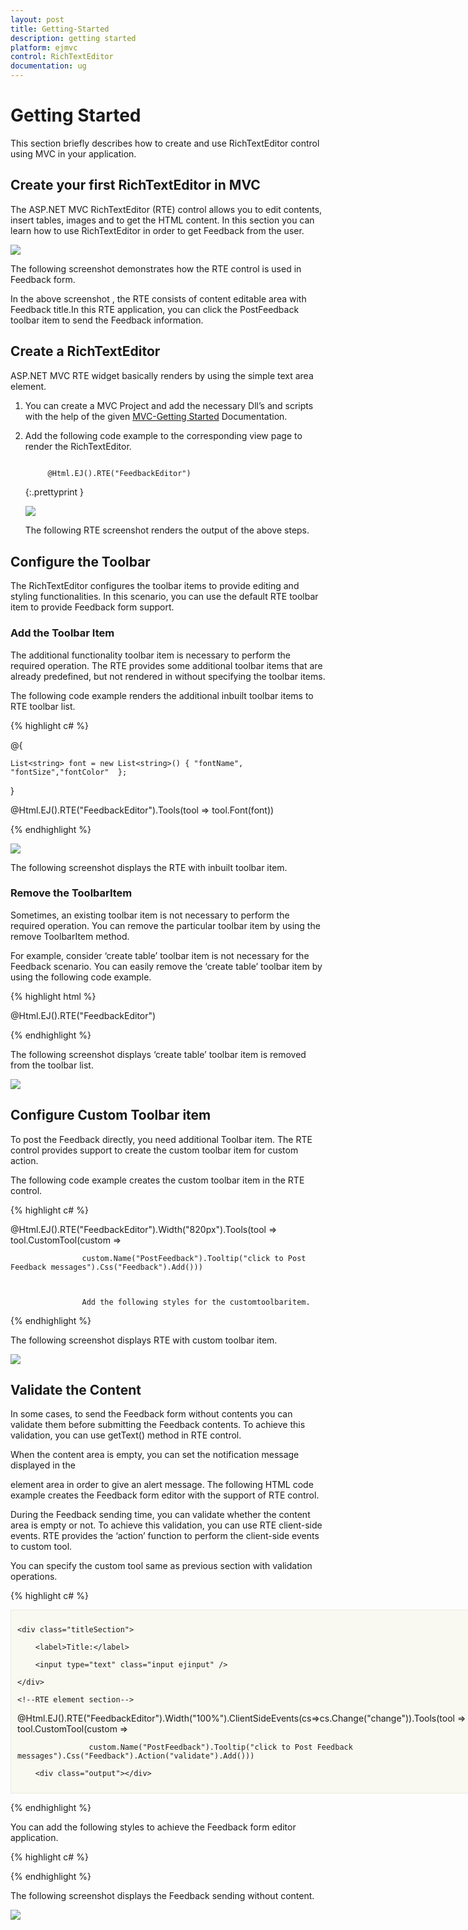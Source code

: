 ```yaml
---
layout: post
title: Getting-Started
description: getting started
platform: ejmvc
control: RichTextEditor
documentation: ug
---
```


# Getting Started

This section briefly describes how to create and use RichTextEditor control using MVC in your application.

## Create your first RichTextEditor in MVC

The ASP.NET MVC RichTextEditor (RTE) control allows you to edit contents, insert tables, images and to get the HTML content. In this section you can learn how to use RichTextEditor in order to get Feedback from the user. 

![](Getting-Started_images/Getting-Started_img1.png)

The following screenshot demonstrates how the RTE control is used in Feedback form.

In the above screenshot , the RTE consists of content editable area with Feedback title.In this RTE application, you can click the PostFeedback toolbar item to send the Feedback information.

## Create a RichTextEditor 

ASP.NET MVC RTE widget basically renders by using the simple text area element. 

1. You can create a MVC Project and add the necessary Dll’s and scripts with the help of the given [MVC-Getting Started](http://help.syncfusion.com/ug/js/Documents/gettingstartedwithmv.htm) Documentation.
2. Add the following code example to the corresponding view page to render the RichTextEditor.

   ~~~ html

		@Html.EJ().RTE("FeedbackEditor")

   ~~~
   {:.prettyprint }

	![](Getting-Started_images/Getting-Started_img2.png)

	The following RTE screenshot renders the output of the above steps.

## Configure the Toolbar

The RichTextEditor configures the toolbar items to provide editing and styling functionalities. In this scenario, you can use the default RTE toolbar item to provide Feedback form support. 

### Add the Toolbar Item

The additional functionality toolbar item is necessary to perform the required operation. The RTE provides some additional toolbar items that are already predefined, but not rendered in without specifying the toolbar items.  

The following code example renders the additional inbuilt toolbar items to RTE toolbar list.


{% highlight c# %}

@{

    List<string> font = new List<string>() { "fontName", "fontSize","fontColor"  };

}

@Html.EJ().RTE("FeedbackEditor").Tools(tool => tool.Font(font)) 

{% endhighlight %}

![](Getting-Started_images/Getting-Started_img3.png)

The following screenshot displays the RTE with inbuilt toolbar item.



### Remove the ToolbarItem

Sometimes, an existing toolbar item is not necessary to perform the required operation. You can remove the particular toolbar item by using the remove ToolbarItem method. 

For example, consider ‘create table’ toolbar item is not necessary for the Feedback scenario. You can easily remove the ‘create table’ toolbar item by using the following code example.



{% highlight html %}

@Html.EJ().RTE("FeedbackEditor")

<script type="text/javascript">

    var editorObj;

    $(function () {

        $("#FeedbackEditor").ejRTE();

        editorObj = $("#FeedbackEditor").data('ejRTE');

        //remove the create table toolbar item by specifying the create table toolbar id

        editorObj.removeToolbarItem("FeedbackEditorcreateTable");

    });
	
</script>

{% endhighlight %}

The following screenshot displays ‘create table’ toolbar item is removed from the toolbar list.

![](Getting-Started_images/Getting-Started_img4.png)

## Configure Custom Toolbar item

To post the Feedback directly, you need additional Toolbar item. The RTE control provides support to create the custom toolbar item for custom action. 

The following code example creates the custom toolbar item in the RTE control. 

{% highlight c# %}

@Html.EJ().RTE("FeedbackEditor").Width("820px").Tools(tool => tool.CustomTool(custom =>

                    custom.Name("PostFeedback").Tooltip("click to Post Feedback messages").Css("Feedback").Add()))



					Add the following styles for the customtoolbaritem.

<style>

    .Feedback {

        height: 22px;

        width: 100px;

        display: block;

        text-align: center;

        font-weight: bold;    }

</style> 

{% endhighlight %}

The following screenshot displays RTE with custom toolbar item.

![](Getting-Started_images/Getting-Started_img5.png)

## Validate the Content

In some cases, to send the Feedback form without contents you can validate them before submitting the Feedback contents. To achieve this validation, you can use getText() method in RTE control.

When the content area is empty, you can set the notification message displayed in the <div> element area in order to give an alert message. The following HTML code example creates the Feedback form editor with the support of RTE control.

During the Feedback sending time, you can validate whether the content area is empty or not. To achieve this validation, you can use RTE client-side events. RTE provides the ‘action’ function to perform the client-side events to custom tool.

You can specify the custom tool same as previous section with validation operations.


{% highlight c# %}


<div class="commentSection" style="width: 810px">

    <div class="titleSection">

        <label>Title:</label>

        <input type="text" class="input ejinput" />

    </div>

    <!--RTE element section-->



@Html.EJ().RTE("FeedbackEditor").Width("100%").ClientSideEvents(cs=>cs.Change("change")).Tools(tool => tool.CustomTool(custom =>

                    custom.Name("PostFeedback").Tooltip("click to Post Feedback messages").Css("Feedback").Action("validate").Add()))



<!-- validation message display area-->

        <div class="output"></div>

</div>

<script type="text/javascript">

function validate() {

        var editorObj = $("#FeedbackEditor").data('ejRTE');

        if (($.trim(editorObj.getText()).length < 1)) {

            //the content area is empty

            $(".output").html("The Feedback content is empty");

        } else {   //the content area contains information

            $(".output").html("");

            //custom code to send the Feedback form contents 

            alert("The Feedback content has been saved");

        }

    }

</script>

{% endhighlight %}

You can add the following styles to achieve the Feedback form editor application.

{% highlight c# %}

<style>

    .commentSection {

            width: 60%;

            background: none repeat scroll 0 0 #f9f9f1;

            border: 1px solid #e9e9e1;

            padding: 10px;

        }



        .titleSection {

            text-indent: 20px;

            float: left;

            padding: 20px 0px;

            width: 100%;

            border: 1px solid #bbbcbb;

        }



        .output {

            height: 20px;

            padding: 5px;

            color: red;

        }



        .titleSection .level {

            margin: 15px 0px 5px 0px;

        }



        .input.ejinput {

            text-indent: 5px;

            height: 24px;

            width: 80%;

            margin-left: 5px;

        }

</style>

{% endhighlight %}

The following screenshot displays the Feedback sending without content.

![](Getting-Started_images/Getting-Started_img6.png)